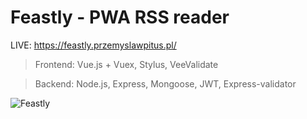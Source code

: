 # Feastly - PWA RSS reader

LIVE: https://feastly.przemyslawpitus.pl/

> Frontend: Vue.js + Vuex, Stylus, VeeValidate

> Backend: Node.js, Express, Mongoose, JWT, Express-validator

![Feastly](https://i.imgur.com/v4toGzi.jpg)